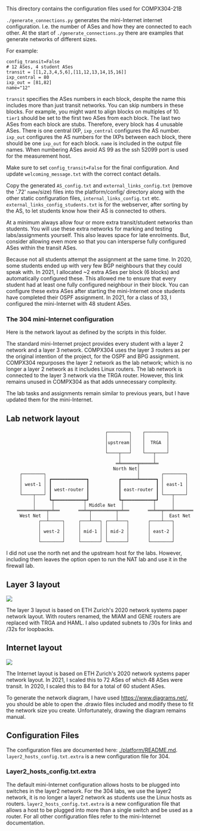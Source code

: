 This directory contains the configuration files used for COMPX304-21B

```./generate_connections.py``` generates the mini-Internet internet
configuration. I.e. the number of ASes and how they are connected to each
other.  At the start of ```./generate_connections.py``` there are examples that
generate networks of different sizes.

For example:
```
config_transit=False
# 12 ASes, 4 student ASes
transit = [[1,2,3,4,5,6],[11,12,13,14,15,16]]
ixp_central = 80
ixp_out = [81,82]
name="12"
```
```transit``` specifies the ASes numbers in each block, despite the name
this includes more than just transit networks. You can skip numbers in
these blocks. For example, you might want to align blocks on multiples of 10.
```tier1``` should be set to the first two ASes from each block. The last two
ASes from each block are stubs. Therefore, every block has 4 unusable ASes.
There is one central IXP, ```ixp_central``` configures the AS number.
```ixp_out``` configures the AS numbers for the IXPs between each block, there
should be one ```ixp_out``` for each block. ```name``` is included in the
output file names.  When numbering ASes avoid AS 99 as the ssh 52099 port is
used for the measurement host.

Make sure to set ```config_transit=False``` for the final configuration.  And
update ```welcoming_message.txt``` with the correct contact details.

Copy the generated ```AS_config.txt``` and ```external_links_config.txt```
(remove the '.72' ```name```/size) files into the platform/config/ directory
along with the other static configuration files,
```internal_links_config.txt``` etc.  ```external_links_config_students.txt```
is for the webserver, after sorting by the AS, to let students know how their
AS is connected to others.

At a minimum always allow four or more extra transit/student networks than
students. You will use these extra networks for marking and testing
labs/assignments yourself. This also leaves space for late enrolments. But,
consider allowing even more so that you can intersperse fully configured ASes
within the transit ASes.

Because not all students attempt the assignment at the same time.  In 2020,
some students ended up with very few BGP neighbours that they could speak with.
In 2021, I allocated ~2 extra ASes per block (6 blocks) and automatically
configured these. This allowed me to ensure that every student had at least one
fully configured neighbour in their block. You can configure these extra ASes
after starting the mini-Internet once students have completed their OSPF
assignment. In 2021, for a class of 33, I configured the mini-Internet with
48 student ASes.


### The 304 mini-Internet configuration
Here is the network layout as defined by the scripts in this folder.

The standard mini-Internet project provides every student with a layer 2
network and a layer 3 network. COMPX304 uses the layer 3 routers as per the
original intention of the project, for the OSPF and BPG assignment. COMPX304
repurposes the layer 2 network as the lab network; which is no longer a layer 2
network as it includes Linux routers. The lab network is connected to the layer
3 network via the TRGA router. However, this link remains unused in COMPX304 as
that adds unnecessary complexity.

The lab tasks and assignments remain similar to previous years, but I have
updated them for the mini-Internet.

## Lab network layout
```
                                     ┌────────┐    ┌────────┐
                                     │        │    │        │
                                     │upstream│    │  TRGA  │
                                     │        │    │        │
                                     └────┬───┘    └───┬────┘
                                          │            │
                                         ═╧══════╤═════╧═
                                        North Net│
     ┌────────┐                                  │        ┌────────┐
     │        │ ┏━━━━━━━━━━━━━┓           ┏━━━━━━┷━━━━━━┓ │        │
     │ west-1 │ ┃             ┃           ┃             ┃ │ east-1 │
     │        │ ┃ west-router ┃           ┃ east-router ┃ │        │
     └────┬───┘ ┃             ┃           ┃             ┃ └───┬────┘
          │     ┗┯━━━━━━━━━━━┯┛           ┗┯━━━━━━━━━━━┯┛     │
          │      │           │ Middle Net  │           │      │
    ══════╧════╤═╧══       ══╧═╤═════════╤═╧══       ══╧══╤═══╧═══════
     West Net  │               │         │                │  East Net
            ┌──┴─────┐     ┌───┴───┐ ┌───┴───┐       ┌────┴───┐
            │        │     │       │ │       │       │        │
            │ west-2 │     │ mid-1 │ │ mid-2 │       │ east-2 │
            │        │     │       │ │       │       │        │
            └────────┘     └───────┘ └───────┘       └────────┘
```

I did not use the north net and the upstream host for the labs. However,
including them leaves the option open to run the NAT lab and use it in the
firewall lab.


## Layer 3 layout

<img src="./COMPX304-21ASLayout.svg">

The layer 3 layout is based on ETH Zurich's 2020 network systems paper network
layout. With routers renamed, the MIAM and GENE routers are replaced with TRGA
and HAML. I also updated subnets to /30s for links and /32s for loopbacks.

## Internet layout

<img src="./internet-topology 2021.svg">

The Internet layout is based on ETH Zurich's 2020 network systems paper network
layout. In 2021, I scaled this to 72 ASes of which 48 ASes were transit. In
2020, I scaled this to 84 for a total of 60 student ASes.

To generate the network diagram, I have used https://www.diagrams.net/, you
should be able to open the .drawio files included and modify these to fit the
network size you create. Unfortunately, drawing the diagram remains manual.

## Configuration Files

The configuration files are documented here:
[./platform/README.md](./platform/README.md).
```layer2_hosts_config.txt.extra``` is a new configuration file for 304.

### Layer2_hosts_config.txt.extra

The default mini-Internet configuration allows hosts to be plugged into
switches in the layer2 network. For the 304 labs, we use the layer2 network, it
is no longer a layer2 network as students use the Linux hosts as routers.
```layer2_hosts_config.txt.extra``` is a new configuration file that allows a
host to be plugged into more than a single switch and be used as a router.
For all other configuration files refer to the mini-Internet documentation.
